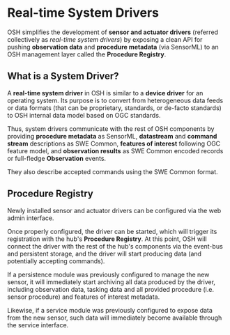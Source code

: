 # Real-time System Drivers

OSH simplifies the development of **sensor and actuator drivers** (referred collectively as _real-time system drivers_) by exposing a clean API for pushing **observation data** and **procedure metadata** (via SensorML) to an OSH management layer called the **Procedure Registry**.


## What is a System Driver?

A **real-time system driver** in OSH is similar to a **device driver** for an operating system. Its purpose is to convert from heterogeneous data feeds or data formats (that can be proprietary, standards, or de-facto standards) to OSH internal data model based on OGC standards.

Thus, system drivers communicate with the rest of OSH components by providing **procedure metadata** as SensorML, **datastream** and **command stream** descriptions as SWE Common, **features of interest** following OGC feature model, and **observation results** as SWE Common encoded records or full-fledge **Observation** events.

They also describe accepted commands using the SWE Common format.






## Procedure Registry

Newly installed sensor and actuator drivers can be configured via the web admin interface.

Once properly configured, the driver can be started, which will trigger its registration with the hub's **Procedure Registry**. At this point, OSH will connect the driver with the rest of the hub's components via the event-bus and persistent storage, and the driver will start producing data (and potentially accepting commands).

If a persistence module was previously configured to manage the new sensor, it will immediately start archiving all data produced by the driver, including observation data, tasking data and all provided procedure (i.e. sensor procedure) and features of interest metadata.

Likewise, if a service module was previously configured to expose data from the new sensor, such data will immediately become available through the service interface.



